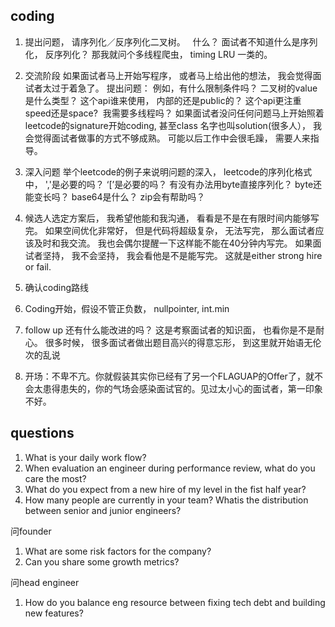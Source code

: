 ## coding
1. 提出问题， 请序列化／反序列化二叉树。  
什么？ 面试者不知道什么是序列化， 反序列化？ 那我就问个多线程爬虫， timing LRU 一类的。
2. 交流阶段
如果面试者马上开始写程序， 或者马上给出他的想法， 我会觉得面试者太过于着急了。
提出问题：
例如，有什么限制条件吗？ 二叉树的value是什么类型？ 这个api谁来使用， 内部的还是public的？ 这个api更注重speed还是space?  我需要多线程吗？ 如果面试者没问任何问题马上开始照着leetcode的signature开始coding, 甚至class 名字也叫solution(很多人）， 我会觉得面试者做事的方式不够成熟。 可能以后工作中会很毛躁， 需要人来指导。
3. 深入问题
举个leetcode的例子来说明问题的深入， leetcode的序列化格式中， ','是必要的吗？ ‘[’是必要的吗？ 有没有办法用byte直接序列化？ byte还能变长吗？ base64是什么？ zip会有帮助吗？
4. 候选人选定方案后， 我希望他能和我沟通， 看看是不是在有限时间内能够写完。
如果空间优化非常好， 但是代码将超级复杂， 无法写完， 那么面试者应该及时和我交流。 我也会偶尔提醒一下这样能不能在40分钟内写完。 如果面试者坚持， 我不会坚持， 我会看他是不是能写完。 这就是either strong hire or fail.
5. 确认coding路线
6. Coding开始，假设不管正负数， nullpointer, int.min
7. follow up
还有什么能改进的吗？ 这是考察面试者的知识面， 也看你是不是耐心。 很多时候， 很多面试者做出题目高兴的得意忘形， 到这里就开始语无伦次的乱说

1. 开场：不卑不亢。你就假装其实你已经有了另一个FLAGUAP的Offer了，就不会太患得患失的，你的气场会感染面试官的。见过太小心的面试者，第一印象不好。

## questions
1. What is your daily work flow?
2. When evaluation an engineer during performance review, what do you care the most?
3. What do you expect from a new hire of my level in the fist half year?
4. How many people are currently in your team? Whatis the distribution between senior and junior engineers?

问founder
1. What are some risk factors for the company?
2. Can you share some growth metrics?

问head engineer
1. How do you balance eng resource between fixing tech debt and building new features?